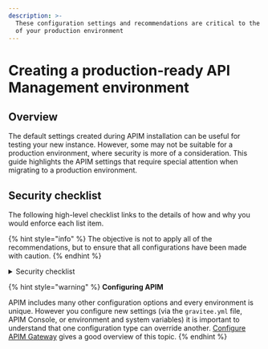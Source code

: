 ```yaml
---
description: >-
  These configuration settings and recommendations are critical to the security
  of your production environment
---
```


# Creating a production-ready API Management environment

## Overview

The default settings created during APIM installation can be useful for testing your new instance. However, some may not be suitable for a production environment, where security is more of a consideration. This guide highlights the APIM settings that require special attention when migrating to a production environment.&#x20;

## Security checklist

The following high-level checklist links to the details of how and why you would enforce each list item.&#x20;

{% hint style="info" %}
The objective is not to apply all of the recommendations, but to ensure that all configurations have been made with caution.
{% endhint %}

<details>

<summary>Security checklist</summary>

1. Internal APIs

* [ ] [Disable or enforce the security of the internal API](internal-apis.md)

2. Deployment

* [ ] [Review the exposition of the console and developer portal to the outside world](deployment.md#console-and-portal-apis)
* [ ] [Ensure the console and developer portal rest APIs are accessible through HTTPS](deployment.md#enable-https)

3. Authentication

* [ ] [Configure authentication using an identity provider](authentication.md#identity-providers)
* [ ] [Enable authentication to access the Developer Portal](authentication.md#developer-portal-authentication)
* [ ] [Remove all the default users](authentication.md#default-users)
* [ ] [Remove the admin user or enforce the admin user password](authentication.md#admin-user)
* [ ] [Disable user self-registration for bot console and portal](authentication.md#user-self-registration)
* [ ] [Disable auto-validation of self-registered users (if self-registration is enabled)](authentication.md#user-self-registration)
* [ ] [Change the user session signing secret and validity duration](authentication.md#user-session)
* [ ] [Disable default application creation](authentication.md#other-user-options)
* [ ] [Set the registration link validity to 1 day](authentication.md#other-user-options)
* [ ] [Change the user reference secret](authentication.md#other-user-options)

4. Brute-force and browser protection

* [ ] [Configure brute force protection](brute-force-an-browser-protection.md#brute-force-protection) ([ReCaptcha](brute-force-an-browser-protection.md#recaptcha) or [Fail2ban](brute-force-an-browser-protection.md#fail2ban))
* [ ] [Enable CSRF protection](brute-force-an-browser-protection.md#enable-csrf-protection)
* [ ] [Configure CORS for Console and Portal REST APIs](brute-force-an-browser-protection.md#configure-cors)

5. Configuration settings

* [ ] [Change the property encryption secret](configuration-settings.md#property-encryption)
* [ ] [Enable documentation page sanitizer](configuration-settings.md#documentation-sanitizer)
* [ ] [Disable Webhook notifier or configure an authorized list of URLs](configuration-settings.md#notifiers)

6. APIM safe practices

* [ ] [Apply safe practices when designing and deploying APIs](apim-safe-practices.md)

</details>

{% hint style="warning" %}
**Configuring APIM**

APIM includes many other configuration options and every environment is unique. However you configure new settings (via the `gravitee.yml` file, APIM Console, or environment and system variables) it is important to understand that one configuration type can override another. [Configure APIM Gateway](../using-the-gravitee-api-management-components/apim-gateway/) gives a good overview of this topic.
{% endhint %}
